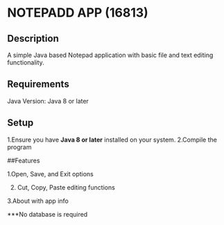 # **NOTEPADD APP (16813)**

## Description

A simple Java based Notepad application with basic file and text editing functionality.

## Requirements
Java Version: Java 8 or later

## Setup
 1.Ensure you have **Java 8 or later** installed on your system.
 2.Compile the program

 ##Features
 
 1.Open, Save, and Exit options

 2. Cut, Copy, Paste editing functions

 3.About  with app info


 ***No database is required
 
